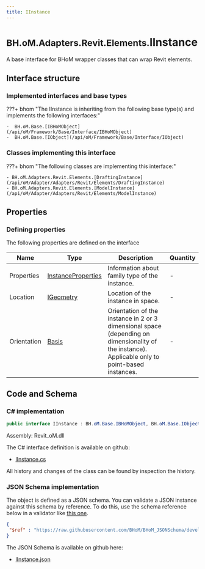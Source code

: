 ```yaml
---
title: IInstance
---
```


# <small>BH.oM.Adapters.Revit.Elements.</small>**IInstance**

A base interface for BHoM wrapper classes that can wrap Revit elements.

## Interface structure

### Implemented interfaces and base types

???+ bhom "The IInstance is inheriting from the following base type(s) and implements the following interfaces:"

    -  BH.oM.Base.[IBHoMObject](/api/oM/Framework/Base/Interface/IBHoMObject)
    -  BH.oM.Base.[IObject](/api/oM/Framework/Base/Interface/IObject)


### Classes implementing this interface

???+ bhom "The following classes are implementing this interface:"

    - BH.oM.Adapters.Revit.Elements.[DraftingInstance](/api/oM/Adapter/Adapters/Revit/Elements/DraftingInstance)
    - BH.oM.Adapters.Revit.Elements.[ModelInstance](/api/oM/Adapter/Adapters/Revit/Elements/ModelInstance)


## Properties



### Defining properties

The following properties are defined on the interface

| Name             | Type             | Description      | Quantity         |
|------------------|------------------|------------------|------------------|
| Properties | [InstanceProperties](/api/oM/Adapter/Adapters/Revit/Properties/InstanceProperties) | Information about family type of the instance. | - |
| Location | [IGeometry](/api/oM/Dimensional/Geometry/Interface/IGeometry) | Location of the instance in space. | - |
| Orientation | [Basis](/api/oM/Dimensional/Geometry/Vector/Basis) | Orientation of the instance in 2 or 3 dimensional space (depending on dimensionality of the instance). Applicable only to point-based instances. | - |


## Code and Schema

### C# implementation

``` C# title="C#"
public interface IInstance : BH.oM.Base.IBHoMObject, BH.oM.Base.IObject
```

Assembly: Revit_oM.dll

The C# interface definition is available on github:

- [IInstance.cs](https://github.com/BHoM/Revit_Toolkit/blob/develop/Revit_oM/Elements\IInstance.cs)

All history and changes of the class can be found by inspection the history.
### JSON Schema implementation

The object is defined as a JSON schema. You can validate a JSON instance against this schema by reference. To do this, use the schema reference below in a validator like [this one](https://www.jsonschemavalidator.net/).

``` json title="JSON Schema"
{
 "$ref" : "https://raw.githubusercontent.com/BHoM/BHoM_JSONSchema/develop/Revit_oM/Elements/IInstance.json"
}
```

The JSON Schema is available on github here:

- [IInstance.json](https://github.com/BHoM/BHoM_JSONSchema/blob/develop/Revit_oM/Elements/IInstance.json)
